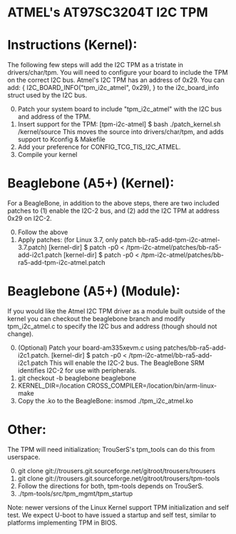 ATMEL's AT97SC3204T I2C TPM
==================================================

# Instructions (Kernel):

The following few steps will add the I2C TPM as a tristate in drivers/char/tpm.
You will need to configure your board to include the TPM on the correct I2C bus. 
Atmel's I2C TPM has an address of 0x29. You can add: 
  { I2C_BOARD_INFO("tpm_i2c_atmel", 0x29), }
to the i2c_board_info struct used by the I2C bus.

0. Patch your system board to include "tpm_i2c_atmel" with the I2C bus and address
   of the TPM. 
1. Insert support for the TPM:
   [tpm-i2c-atmel] $ bash ./patch_kernel.sh /kernel/source 
   This moves the source into drivers/char/tpm, and adds support to Kconfig & Makefile
2. Add your preference for CONFIG_TCG_TIS_I2C_ATMEL.
3. Compile your kernel

# Beaglebone (A5+) (Kernel):

For a BeagleBone, in addition to the above steps, there are two included patches
to (1) enable the I2C-2 bus, and (2) add the I2C TPM at address 0x29 on I2C-2.

0. Follow the above
1. Apply patches: (for Linux 3.7, only patch bb-ra5-add-tpm-i2c-atmel-3.7.patch)
   [kernel-dir] $ patch -p0 < /tpm-i2c-atmel/patches/bb-ra5-add-i2c1.patch
   [kernel-dir] $ patch -p0 < /tpm-i2c-atmel/patches/bb-ra5-add-tpm-i2c-atmel.patch

# Beaglebone (A5+) (Module):

If you would like the Atmel I2C TPM driver as a module built outside of the kernel
you can checkout the beaglebone branch and modify tpm_i2c_atmel.c to specify the 
I2C bus and address (though should not change).

0. (Optional) Patch your board-am335xevm.c using patches/bb-ra5-add-i2c1.patch.
   [kernel-dir] $ patch -p0 < /tpm-i2c-atmel/bb-ra5-add-i2c1.patch
   This will enable the I2C-2 bus. The BeagleBone SRM identifies I2C-2 for use with
   peripherals. 
3. git checkout -b beaglebone beaglebone
4. KERNEL_DIR=/location CROSS_COMPILER=/location/bin/arm-linux- make
5. Copy the .ko to the BeagleBone: insmod ./tpm_i2c_atmel.ko

# Other:

The TPM will need initialization; TrouSerS's tpm_tools can do this from userspace.

0. git clone git://trousers.git.sourceforge.net/gitroot/trousers/trousers
1. git clone git://trousers.git.sourceforge.net/gitroot/trousers/tpm-tools
2. Follow the directions for both, tpm-tools depends on TrouSerS.
3. ./tpm-tools/src/tpm_mgmt/tpm_startup

Note: newer versions of the Linux Kernel support TPM initialization and self test.
  We expect U-boot to have issued a startup and self test, similar to platforms 
  implementing TPM in BIOS.

